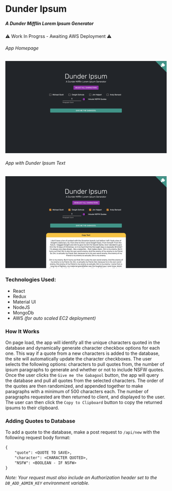 # Dunder Ipsum

##### A Dunder Mifflin Lorem Ipsum Generator

⚠️ Work In Progrss - Awaiting AWS Deployment ⚠️

###### App Homepage

![App Homepage](screenshots/homepage.png)

###### App with Dunder Ipsum Text

![Dunder Ipsum Text](screenshots/ipsum.png)

### Technologies Used:

- React
- Redux
- Material UI
- NodeJS
- MongoDb
- AWS _(for auto scaled EC2 deployment)_

### How It Works

On page load, the app will identify all the unique characters quoted in the database and dynamically generate character checkbox options for each one. This way if a quote from a new characters is added to the database, the site will automatically update the character checkboxes. The user selects the following options: characters to pull quotes from, the number of ipsum paragraphs to generate and whether or not to include NSFW quotes. Once the user clicks the `Give me the Gabagool` button, the app will query the database and pull all quotes from the selected characters. The order of the quotes are then randomized, and appended together to make paragraphs with a minimum of 500 characters each. The number of paragraphs requested are then returned to client, and displayed to the user. The user can then click the `Copy to Clipboard` button to copy the returned ipsums to their clipboard.

### Adding Quotes to Database

To add a quote to the database, make a post request to `/api/new` with the following request body format:

```
{
	"quote": <QUOTE TO SAVE>,
	"character": <CHARACTER QUOTED>,
	"NSFW": <BOOLEAN - IF NSFW>
}
```

_Note: Your request must also include an Authorization header set to the `DB_ADD_ADMIN_KEY` environment variable._
